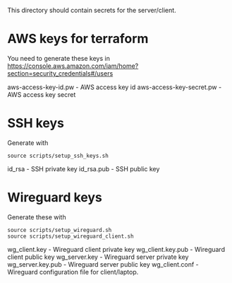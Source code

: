 This directory should contain secrets for the server/client.

# AWS keys for terraform

You need to generate these keys in https://console.aws.amazon.com/iam/home?section=security_credentials#/users

aws-access-key-id.pw - AWS access key id
aws-access-key-secret.pw - AWS access key secret

# SSH keys

Generate with
```
source scripts/setup_ssh_keys.sh
```

id_rsa - SSH private key
id_rsa.pub - SSH public key


# Wireguard keys

Generate these with 
```
source scripts/setup_wireguard.sh
source scripts/setup_wireguard_client.sh
```

wg_client.key - Wireguard client private key
wg_client.key.pub - Wireguard client public key
wg_server.key - Wireguard server private key
wg_server.key.pub - Wireguard server public key
wg_client.conf - Wireguard configuration file for client/laptop.
